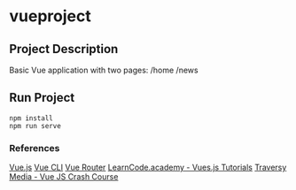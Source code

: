 # vueproject

## Project Description
Basic Vue application with two pages:
/home
/news


## Run Project
```
npm install
npm run serve
```

### References
[Vue.js](https://vuejs.org/)
[Vue CLI](https://cli.vuejs.org/)
[Vue Router](https://router.vuejs.org/)
[LearnCode.academy - Vues.js Tutorials](https://www.youtube.com/playlist?list=PLoYCgNOIyGADZuvKJweutZDOO9VI9YiJ9)
[Traversy Media - Vue JS Crash Course](https://www.youtube.com/watch?v=Wy9q22isx3U)
